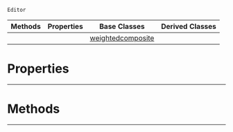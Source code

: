  `Editor`

|Methods|Properties|Base Classes|Derived Classes|
|---|---|---|---|
| | |[weightedcomposite](https://github.com/zeroengineteam/ZeroDocs/blob/master/code_reference/class_reference/weightedcomposite.markdown)| |


 #  Properties


---  
 #  Methods


---  
 

 